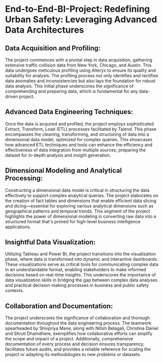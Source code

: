 # End-to-End-BI-Project: Redefining Urban Safety: Leveraging Advanced Data Architectures

## Data Acquisition and Profiling:

The project commences with a pivotal step in data acquisition, gathering extensive traffic collision data from New York, Chicago, and Austin. This data undergoes meticulous profiling using Alteryx to ensure its quality and suitability for analysis. The profiling process not only identifies and rectifies data anomalies and inconsistencies but also lays the foundation for robust data analysis. This initial phase underscores the significance of comprehending and preparing data, which is fundamental for any data-driven project.

## Advanced Data Engineering Techniques:

Once the data is acquired and profiled, the project employs sophisticated Extract, Transform, Load (ETL) processes facilitated by Talend. This phase encompasses the cleaning, transforming, and structuring of data into a dimensional data model, optimized for complex queries. This showcases how advanced ETL techniques and tools can enhance the efficiency and effectiveness of data integration from multiple sources, preparing the dataset for in-depth analysis and insight generation.

## Dimensional Modeling and Analytical Processing:

Constructing a dimensional data model is critical in structuring the data effectively to support complex analytical queries. The project elaborates on the creation of fact tables and dimensions that enable efficient data slicing and dicing—essential for exploring various analytical dimensions such as geographical patterns and temporal trends. This segment of the project highlights the power of dimensional modeling in converting raw data into a structured format that's primed for high-level business intelligence applications.

## Insightful Data Visualization:

Utilizing Tableau and Power BI, the project transitions into the visualization phase, where data is transformed into dynamic and interactive dashboards. These visualizations serve as critical tools for communicating complex data in an understandable format, enabling stakeholders to make informed decisions based on real-time insights. This underscores the importance of data visualization skills in bridging the gap between complex data analyses and practical decision-making processes in business and public safety contexts.

## Collaboration and Documentation:

The project underscores the significance of collaboration and thorough documentation throughout the data engineering process. The teamwork spearheaded by Shivpriya Mane, along with Nitish Belagali, Christina Daniel and Shruti Dhamdhere, exemplifies how collaborative efforts can amplify the scope and impact of a project. Additionally, comprehensive documentation of every process and decision ensures transparency, facilitates future audits, and provides a reliable reference for scaling the project or adapting its methodologies to new problems or datasets.
